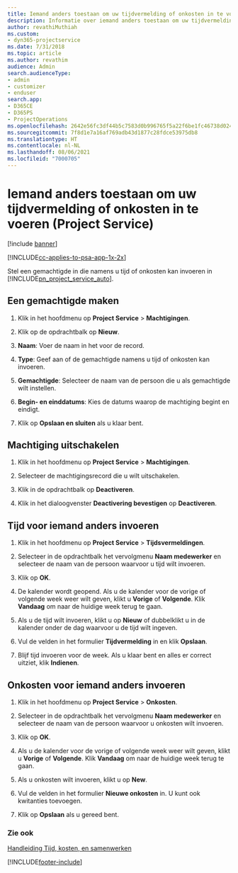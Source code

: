 ```yaml
---
title: Iemand anders toestaan om uw tijdvermelding of onkosten in te voeren
description: Informatie over iemand anders toestaan om uw tijdvermelding of onkosten in te voeren in Project Service
author: revathiMuthiah
ms.custom:
- dyn365-projectservice
ms.date: 7/31/2018
ms.topic: article
ms.author: revathim
audience: Admin
search.audienceType:
- admin
- customizer
- enduser
search.app:
- D365CE
- D365PS
- ProjectOperations
ms.openlocfilehash: 2642e56fc3df44b5c7583d0b996765f5a22f6be1fc46738d02462d928f833048
ms.sourcegitcommit: 7f8d1e7a16af769adb43d1877c28fdce53975db8
ms.translationtype: HT
ms.contentlocale: nl-NL
ms.lasthandoff: 08/06/2021
ms.locfileid: "7000705"
---
```

# <a name="allow-someone-else-to-enter-your-time-entry-or-expense-project-service"></a>Iemand anders toestaan om uw tijdvermelding of onkosten in te voeren (Project Service)

[!include [banner](../includes/psa-now-project-operations.md)]

[!INCLUDE[cc-applies-to-psa-app-1x-2x](../includes/cc-applies-to-psa-app-1x-2x.md)]

Stel een gemachtigde in die namens u tijd of onkosten kan invoeren in [!INCLUDE[pn_project_service_auto](../includes/pn-project-service-auto.md)].  
  
## <a name="create-a-delegate"></a>Een gemachtigde maken  
  
1.  Klik in het hoofdmenu op **Project Service** > **Machtigingen**.  
  
2.  Klik op de opdrachtbalk op **Nieuw**.  
  
3. **Naam**: Voer de naam in het voor de record.  
  
4. **Type**: Geef aan of de gemachtigde namens u tijd of onkosten kan invoeren.  
  
5. **Gemachtigde**: Selecteer de naam van de persoon die u als gemachtigde wilt instellen.  
  
6. **Begin- en einddatums**: Kies de datums waarop de machtiging begint en eindigt.  
  
7.  Klik op **Opslaan en sluiten** als u klaar bent.  
  
## <a name="turn-off-delegation"></a>Machtiging uitschakelen  
  
1.  Klik in het hoofdmenu op **Project Service** > **Machtigingen**.  
  
2.  Selecteer de machtigingsrecord die u wilt uitschakelen.  
  
3.  Klik in de opdrachtbalk op **Deactiveren**.  
  
4.  Klik in het dialoogvenster **Deactivering bevestigen** op **Deactiveren**.  
  
## <a name="enter-time-for-someone-else"></a>Tijd voor iemand anders invoeren  
  
1.  Klik in het hoofdmenu op **Project Service** > **Tijdsvermeldingen**.  
  
2.  Selecteer in de opdrachtbalk het vervolgmenu **Naam medewerker** en selecteer de naam van de persoon waarvoor u tijd wilt invoeren.  
  
3.  Klik op **OK**.  
  
4.  De kalender wordt geopend. Als u de kalender voor de vorige of volgende week weer wilt geven, klikt u **Vorige** of **Volgende**. Klik **Vandaag** om naar de huidige week terug te gaan.  
  
5.  Als u de tijd wilt invoeren, klikt u op **Nieuw** of dubbelklikt u in de kalender onder de dag waarvoor u de tijd wilt ingeven.  
  
6.  Vul de velden in het formulier **Tijdvermelding** in en klik **Opslaan**.  
  
7.  Blijf tijd invoeren voor de week. Als u klaar bent en alles er correct uitziet, klik **Indienen**.  
  
## <a name="enter-expenses-for-someone-else"></a>Onkosten voor iemand anders invoeren  
  
1.  Klik in het hoofdmenu op **Project Service** > **Onkosten**.  
  
2.  Selecteer in de opdrachtbalk het vervolgmenu **Naam medewerker** en selecteer de naam van de persoon waarvoor u onkosten wilt invoeren.  
  
3.  Klik op **OK**.  
  
4.  Als u de kalender voor de vorige of volgende week weer wilt geven, klikt u **Vorige** of **Volgende**. Klik **Vandaag** om naar de huidige week terug te gaan.  
  
5.  Als u onkosten wilt invoeren, klikt u op **New**.  
  
6.  Vul de velden in het formulier **Nieuwe onkosten** in. U kunt ook kwitanties toevoegen.  
  
7.  Klik op **Opslaan** als u gereed bent.  
  
### <a name="see-also"></a>Zie ook  
 [Handleiding Tijd, kosten, en samenwerken](../psa/time-expense-collaboration-guide.md)


[!INCLUDE[footer-include](../includes/footer-banner.md)]